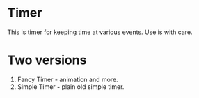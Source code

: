 Timer
=====

This is timer for keeping time at various events. Use is with care.

Two versions
============

1. Fancy Timer - animation and more.
2. Simple Timer - plain old simple timer.